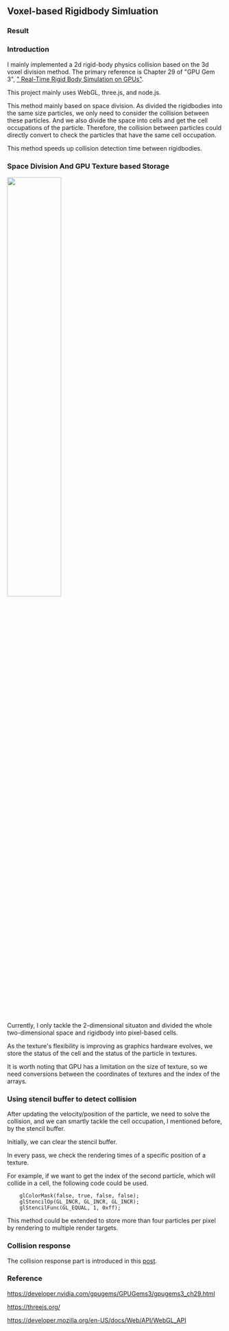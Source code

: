 ## Voxel-based Rigidbody Simluation

### Result

### Introduction

I mainly implemented a 2d rigid-body physics collision based on the 3d voxel division method. The primary reference is Chapter 29 of "GPU Gem 3", [" Real-Time Rigid Body Simulation on GPUs"](https://developer.nvidia.com/gpugems/GPUGems3/gpugems3_ch29.html). 

This project mainly uses WebGL, three.js, and node.js. 

This method mainly based on space division. As divided the rigidbodies into the same size particles, we only need to consider the collision between these particles. And we also divide the space into cells and get the cell occupations of the particle. Therefore, the collision between particles could directly convert to check the particles that have the same cell occupation. 

This method speeds up collision detection time between rigidbodies.

### Space Division And GPU Texture based Storage

<img src="http://www.plutoshe.com/assets/content/blogs/Collection1_PhysicsSimulation/2d_rigidbody_1.png" width="50%" height="50%" style="margin:auto"/>

Currently, I only tackle the 2-dimensional situaton and divided the whole two-dimensional space and rigidbody into pixel-based cells. 

As the texture's flexibility is improving as graphics hardware evolves, we store the status of the cell and the status of the particle in textures. 

It is worth noting that GPU has a limitation on the size of texture, so we need conversions between the coordinates of textures and the index of the arrays.

### Using stencil buffer to detect collision

After updating the velocity/position of the particle, we need to solve the collision, and we can smartly tackle the cell occupation, I mentioned before, by the stencil buffer. 

Initially, we can clear the stencil buffer.

In every pass, we check the rendering times of a specific position of a texture.

For example, if we want to get the index of the second particle, which will collide in a cell, the following code could be used.

```
    glColorMask(false, true, false, false);
    glStencilOp(GL_INCR, GL_INCR, GL_INCR);
    glStencilFunc(GL_EQUAL, 1, 0xff);
```

This method could be extended to store more than four particles per pixel by rendering to multiple render targets.

### Collision response

The collision response part is introduced in this [post](http://www.plutoshe.com/blog/3dCollisionResponse).

### Reference

https://developer.nvidia.com/gpugems/GPUGems3/gpugems3_ch29.html

https://threejs.org/

https://developer.mozilla.org/en-US/docs/Web/API/WebGL_API